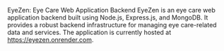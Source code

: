 EyeZen: Eye Care Web Application Backend
EyeZen is an eye care web application backend built using Node.js, Express.js, and MongoDB. It provides a robust backend infrastructure for managing eye care-related data and services. The application is currently hosted at https://eyezen.onrender.com.
